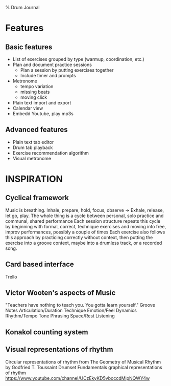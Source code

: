 % Drum Journal

# Features

## Basic features

* List of exercises grouped by type (warmup, coordination, etc.)
* Plan and document practice sessions
    * Plan a session by putting exercises together
    * Include timer and prompts
* Metronome
    * tempo variation
    * missing beats
    * moving click
* Plain text import and export
* Calendar view
* Embedd Youtube, play mp3s

## Advanced features

* Plain text tab editor
* Drum tab playback
* Exercise recommendation algorithm
* Visual metronome


# INSPIRATION

## Cyclical framework
Music is breathing. Inhale, prepare, hold, focus, observe -> Exhale, release, let go, play.
The whole thing is a cycle between personal, solo practice and communal, shared performance
Each session structure repeats this cycle by beginning with formal, correct, technique exercises and moving into free, improv performances, possibly a couple of times
Each exercise also follows this approach by practicing correctly without context, then putting the exercise into a groove context, maybe into a drumless track, or a recorded song.

## Card based interface
Trello

## Victor Wooten's aspects of Music
"Teachers have nothing to teach you. You gotta learn yourself."
Groove
Notes
Articulation/Duration
Technique
Emotion/Feel
Dynamics
Rhythm/Tempo
Tone
Phrasing
Space/Rest
Listening

## Konakol counting system


## Visual representations of rhythm
Circular representations of rhythm from The Geometry of Musical Rhythm by Godfried T. Toussaint
Drumset Fundamentals graphical representations of rhythm https://www.youtube.com/channel/UCzEkyKD5vboccdMipNQWY4w

